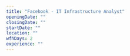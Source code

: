 ```yaml
---
title: "Facebook - IT Infrastructure Analyst"
openingDate: ""
closingDate: ""
startDate: ""
location: ""
wfhDays: 2
experience: ""
---
```

